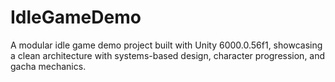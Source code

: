 # IdleGameDemo
A modular idle game demo project built with Unity 6000.0.56f1, showcasing a clean architecture with systems-based design, character progression, and gacha mechanics.
